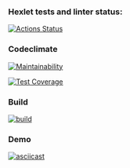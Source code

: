 ### Hexlet tests and linter status:

[![Actions Status](https://github.com/execto/backend-project-lvl2/workflows/hexlet-check/badge.svg)](https://github.com/execto/backend-project-lvl2/actions)

### Codeclimate

[![Maintainability](https://api.codeclimate.com/v1/badges/a0bb369a2f6295695705/maintainability)](https://codeclimate.com/github/execto/backend-project-lvl2/maintainability)

[![Test Coverage](https://api.codeclimate.com/v1/badges/a0bb369a2f6295695705/test_coverage)](https://codeclimate.com/github/execto/backend-project-lvl2/test_coverage)

### Build

[![build](https://github.com/execto/backend-project-lvl2/actions/workflows/build.yml/badge.svg)](https://github.com/execto/backend-project-lvl2/actions/workflows/build.yml)

### Demo

[![asciicast](https://asciinema.org/a/F3qznY75LYiyD2VZw5lTxrN93.svg)](https://asciinema.org/a/F3qznY75LYiyD2VZw5lTxrN93)
